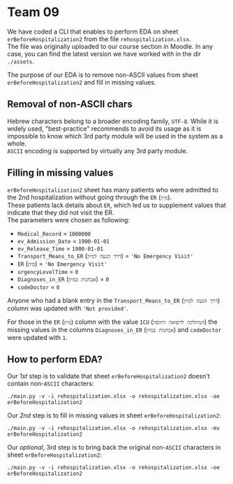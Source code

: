 # Team 09
We have coded a CLI that enables to perform EDA on sheet `erBeforeHospitalization2` from the file `rehospitalization.xlsx`.  
The file was originally uploaded to our course section in Moodle. In any case, you can find the latest version we have worked with in the dir `./assets`.

The purpose of our EDA is to remove non-ASCII values from sheet `erBeforeHospitalization2` and fill in missing values.

## Removal of non-ASCII chars
Hebrew characters belong to a broader encoding family, `UTF-8`. While it is widely used, "best-practice" recommends to avoid its usage as it is impossible to know which 3rd party module will be used in the system as a whole.  
`ASCII` encoding is supported by virtually any 3rd party module.

## Filling in missing values
`erBeforeHospitalization2` sheet has many patients who were admitted to the 2nd hospitalization without going through the `ER` (`מיון`).  
These patients lack details about `ER`, which led us to supplement values that indicate that they did not visit the ER.  
The parameters were chosen as following:
- `Medical_Record` = `1000000`
- `ev_Admission_Date` = `1900-01-01`
- `ev_Release_Time` = `1900-01-01`
- `Transport_Means_to_ER` (`דרך הגעה למיון`) = `'No Emergency Visit'`
- `ER` (`מיון`) = `'No Emergency Visit'`
- `urgencyLevelTime` = `0`
- `Diagnoses_in_ER` (`אבחנות במיון`) = `0`
- `codeDoctor` = `0`

Anyone who had a blank entry in the `Transport_Means_to_ER` (`דרך הגעה למיון`) column was updated with `'Not provided'`.

For those in the `ER` (`מיון`) column with the value `ICU` (`המחלקה לרפואה דחופה`) the missing values in the columns `Diagnoses_in_ER` (`אבחנות במיון`) and `codeDoctor` were updated with `1`.

## How to perform EDA?
Our _1st_ step is to validate that sheet `erBeforeHospitalization2` doesn't contain non-`ASCII` characters:
```
./main.py -v -i rehospitalization.xlsx -o rehospitalization.xlsx -ae erBeforeHospitalization2
```

Our _2nd_ step is to fill in missing values in sheet `erBeforeHospitalization2`:
```
./main.py -v -i rehospitalization.xlsx -o rehospitalization.xlsx -mv erBeforeHospitalization2
```

Our _optional_, 3rd step is to bring back the original non-`ASCII` characters in sheet `erBeforeHospitalization2`:
```
./main.py -v -i rehospitalization.xlsx -o rehospitalization.xlsx -oe erBeforeHospitalization2
```
